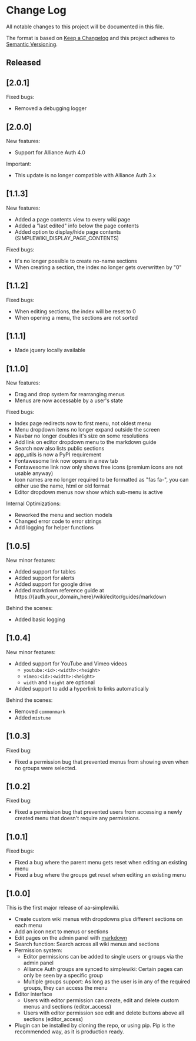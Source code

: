 # Change Log

All notable changes to this project will be documented in this file.

The format is based on [Keep a Changelog](http://keepachangelog.com/)
and this project adheres to [Semantic Versioning](http://semver.org/).


## Released

## [2.0.1]
Fixed bugs:
- Removed a debugging logger

## [2.0.0]
New features:
- Support for Alliance Auth 4.0

Important:
- This update is no longer compatible with Alliance Auth 3.x

## [1.1.3]
New features:
- Added a page contents view to every wiki page
- Added a "last edited" info below the page contents
- Added option to display/hide page contents (SIMPLEWIKI_DISPLAY_PAGE_CONTENTS)

Fixed bugs:
- It's no longer possible to create no-name sections
- When creating a section, the index no longer gets overwritten by "0"

## [1.1.2]
Fixed bugs:
- When editing sections, the index will be reset to 0
- When opening a menu, the sections are not sorted

## [1.1.1]
- Made jquery locally available

## [1.1.0]
New features:
- Drag and drop system for rearranging menus
- Menus are now accessable by a user's state

Fixed bugs:
- Index page redirects now to first menu, not oldest menu
- Menu dropdown items no longer expand outside the screen
- Navbar no longer doubles it's size on some resolutions
- Add link on editor dropdown menu to the markdown guide
- Search now also lists public sections
- app_utils is now a PyPI requirement
- Fontawesome link now opens in a new tab
- Fontawesome link now only shows free icons (premium icons are not usable anyway)
- Icon names are no longer required to be formatted as "fas fa-<name>", you can either use the name, html or old format
- Editor dropdown menus now show which sub-menu is active

Internal Optimizations:
- Reworked the menu and section models
- Changed error code to error strings
- Add logging for helper functions

## [1.0.5]
New minor features:
- Added support for tables 
- Added support for alerts
- Added support for google drive
- Added markdown reference guide at https://{auth.your_domain_here}/wiki/editor/guides/markdown

Behind the scenes:
- Added basic logging

## [1.0.4]
New minor features:
- Added support for YouTube and Vimeo videos 
  - `youtube:<id>:<width>:<height>`
  - `vimeo:<id>:<width>:<height>`
  - `width` and `height` are optional
- Added support to add a hyperlink to links automatically

Behind the scenes:
- Removed `commonmark`
- Added `mistune`

## [1.0.3]
Fixed bug:
- Fixed a permission bug that prevented menus from showing even when no groups were selected.

## [1.0.2]
Fixed bug:
- Fixed a permission bug that prevented users from accessing a newly created menu that doesn't require any permissions.

## [1.0.1]
Fixed bugs:
- Fixed a bug where the parent menu gets reset when editing an existing menu
- Fixed a bug where the groups get reset when editing an existing menu

## [1.0.0]
This is the first major release of aa-simplewiki.

- Create custom wiki menus with dropdowns plus different sections on each menu
- Add an icon next to menus or sections
- Edit pages on the admin panel with [markdown](https://commonmark.org/help/)
- Search function: Search across all wiki menus and sections
- Permission system:
  - Editor permissions can be added to single users or groups via the admin panel
  - Alliance Auth groups are synced to simplewiki: Certain pages can only be seen by a specific group
  - Multiple groups support: As long as the user is in any of the required groups, they can access the menu
- Editor interface
  - Users with editor permission can create, edit and delete custom menus and sections (editor_access)
  - Users with editor permission see edit and delete buttons above all sections (editor_access)
- Plugin can be installed by cloning the repo, or using pip. Pip is the recommended way, as it is production ready.
